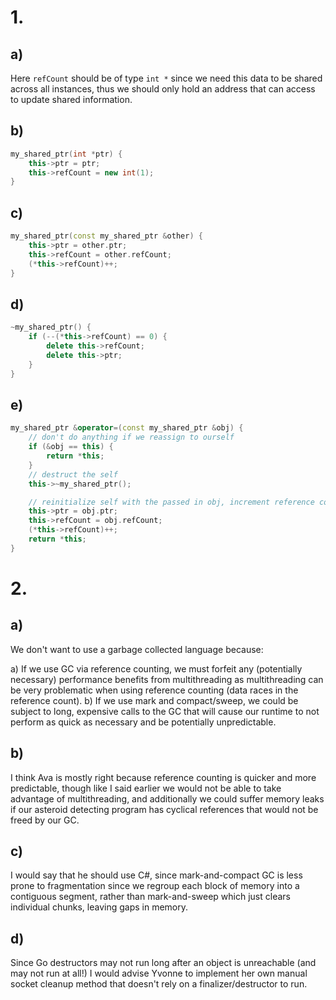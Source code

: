 # 1.

## a)

Here `refCount` should be of type `int *` since we need this data to be shared
across all instances, thus we should only hold an address that can access to
update shared information.

## b)

```cpp
my_shared_ptr(int *ptr) {
    this->ptr = ptr;
    this->refCount = new int(1);
}
```

## c)

```cpp
my_shared_ptr(const my_shared_ptr &other) {
    this->ptr = other.ptr;
    this->refCount = other.refCount;
    (*this->refCount)++;
}
```

## d)

```cpp
~my_shared_ptr() {
    if (--(*this->refCount) == 0) {
        delete this->refCount;
        delete this->ptr;
    }
}
```

## e)

```cpp
my_shared_ptr &operator=(const my_shared_ptr &obj) {
    // don't do anything if we reassign to ourself
    if (&obj == this) {
        return *this;
    }
    // destruct the self
    this->~my_shared_ptr();

    // reinitialize self with the passed in obj, increment reference count
    this->ptr = obj.ptr;
    this->refCount = obj.refCount;
    (*this->refCount)++;
    return *this;
}
```

# 2.

## a)

We don't want to use a garbage collected language because:

a) If we use GC via reference counting, we must forfeit any (potentially
necessary) performance benefits from multithreading as multithreading can be
very problematic when using reference counting (data races in the reference
count). b) If we use mark and compact/sweep, we could be subject to long,
expensive calls to the GC that will cause our runtime to not perform as quick as
necessary and be potentially unpredictable.

## b)

I think Ava is mostly right because reference counting is quicker and more
predictable, though like I said earlier we would not be able to take advantage
of multithreading, and additionally we could suffer memory leaks if our asteroid
detecting program has cyclical references that would not be freed by our GC.

## c)

I would say that he should use C#, since mark-and-compact GC is less prone to
fragmentation since we regroup each block of memory into a contiguous segment,
rather than mark-and-sweep which just clears individual chunks, leaving gaps in
memory.

## d)

Since Go destructors may not run long after an object is unreachable (and may
not run at all!) I would advise Yvonne to implement her own manual socket
cleanup method that doesn't rely on a finalizer/destructor to run.
